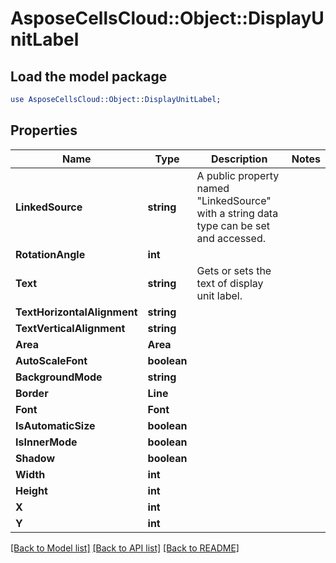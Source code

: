 # AsposeCellsCloud::Object::DisplayUnitLabel 

## Load the model package
```perl
use AsposeCellsCloud::Object::DisplayUnitLabel;
```

## Properties
Name | Type | Description | Notes
------------ | ------------- | ------------- | -------------
**LinkedSource** | **string** | A public property named "LinkedSource" with a string data type can be set and accessed. |
**RotationAngle** | **int** |  |
**Text** | **string** | Gets or sets the text of display unit label. |
**TextHorizontalAlignment** | **string** |  |
**TextVerticalAlignment** | **string** |  |
**Area** | **Area** |  |
**AutoScaleFont** | **boolean** |  |
**BackgroundMode** | **string** |  |
**Border** | **Line** |  |
**Font** | **Font** |  |
**IsAutomaticSize** | **boolean** |  |
**IsInnerMode** | **boolean** |  |
**Shadow** | **boolean** |  |
**Width** | **int** |  |
**Height** | **int** |  |
**X** | **int** |  |
**Y** | **int** |  |  

[[Back to Model list]](../README.md#documentation-for-models) [[Back to API list]](../README.md#documentation-for-api-endpoints) [[Back to README]](../README.md)


